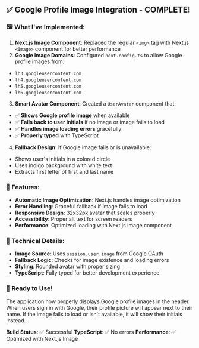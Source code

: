 ## ✅ Google Profile Image Integration - COMPLETE!

### 🖼️ What I've Implemented:

1. **Next.js Image Component**: Replaced the regular `<img>` tag with Next.js `<Image>` component for better performance
2. **Google Image Domains**: Configured `next.config.ts` to allow Google profile images from:
- `lh3.googleusercontent.com`
- `lh4.googleusercontent.com` 
- `lh5.googleusercontent.com`
- `lh6.googleusercontent.com`

3. **Smart Avatar Component**: Created a `UserAvatar` component that:
- ✅ **Shows Google profile image** when available
- ✅ **Falls back to user initials** if no image or image fails to load
- ✅ **Handles image loading errors** gracefully
- ✅ **Properly typed** with TypeScript

4. **Fallback Design**: If Google image fails or is unavailable:
- Shows user's initials in a colored circle
- Uses indigo background with white text
- Extracts first letter of first and last name

### 🎨 Features:

- **Automatic Image Optimization**: Next.js handles image optimization
- **Error Handling**: Graceful fallback if image fails to load
- **Responsive Design**: 32x32px avatar that scales properly
- **Accessibility**: Proper alt text for screen readers
- **Performance**: Optimized loading with Next.js Image component

### 🔧 Technical Details:

- **Image Source**: Uses `session.user.image` from Google OAuth
- **Fallback Logic**: Checks for image existence and loading errors
- **Styling**: Rounded avatar with proper sizing
- **TypeScript**: Fully typed for better development experience

### 🚀 Ready to Use!

The application now properly displays Google profile images in the header. When users sign in with Google, their profile picture will appear next to their name. If the image fails to load or isn't available, it will show their initials instead.

**Build Status**: ✅ Successful
**TypeScript**: ✅ No errors
**Performance**: ✅ Optimized with Next.js Image
